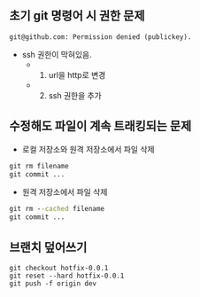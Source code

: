 ## 초기 git 명령어 시 권한 문제
```
git@github.com: Permission denied (publickey).
```
- ssh 권한이 막혀있음.
  - 1. url을 http로 변경
  - 2. ssh 권한을 추가


## 수정해도 파일이 계속 트래킹되는 문제

* 로컬 저장소와 원격 저장소에서 파일 삭제
```cmd
git rm filename 
git commit ...
```
* 원격 저장소에서 파일 삭제
```cmd
git rm --cached filename 
git commit ...
```

## 브랜치 덮어쓰기

```
git checkout hotfix-0.0.1
git reset --hard hotfix-0.0.1
git push -f origin dev
```